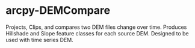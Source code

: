 # arcpy-DEMCompare
Projects, Clips, and compares two DEM files change over time. Produces Hillshade and Slope feature classes for each source DEM. Designed to be used with time series DEM.
